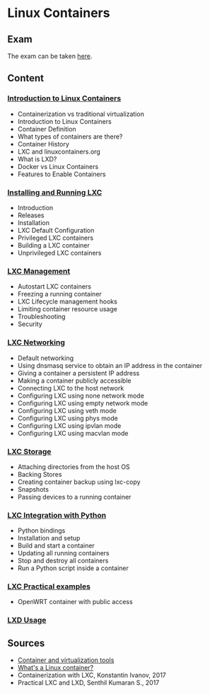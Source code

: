 # Linux Containers

## Exam

The exam can be taken [here](https://forms.gle/NgTUYvXNeqiUfnidA).

## Content

### [Introduction to Linux Containers](./01_Introduction_to_Linux_Containers/README.md)
- Containerization vs traditional virtualization
- Introduction to Linux Containers
- Container Definition
- What types of containers are there?
- Container History
- LXC and linuxcontainers.org
- What is LXD?
- Docker vs Linux Containers
- Features to Enable Containers

### [Installing and Running LXC](./02_Installing_and_Running_LXC/README.md)
- Introduction
- Releases
- Installation
- LXC Default Configuration
- Privileged LXC containers
- Building a LXC container
- Unprivileged LXC containers

### [LXC Management](./03_LXC_Management/README.md)
- Autostart LXC containers
- Freezing a running container
- LXC Lifecycle management hooks
- Limiting container resource usage
- Troubleshooting
- Security

### [LXC Networking](./04_LXC_Networking/README.md)
- Default networking
- Using dnsmasq service to obtain an IP address in the container
- Giving a container a persistent IP address
- Making a container publicly accessible
- Connecting LXC to the host network
- Configuring LXC using none network mode
- Configuring LXC using empty network mode
- Configuring LXC using veth mode
- Configuring LXC using phys mode
- Configuring LXC using ipvlan mode
- Configuring LXC using macvlan mode

### [LXC Storage](./05_LXC_Storage/README.md)
- Attaching directories from the host OS
- Backing Stores
- Creating container backup using lxc-copy
- Snapshots
- Passing devices to a running container

### [LXC Integration with Python](./06_LXC_Integration_with_Python/README.md)
- Python bindings
- Installation and setup
- Build and start a container
- Updating all running containers
- Stop and destroy all containers
- Run a Python script inside a container

### [LXC Practical examples](./07_LXC_Practical_examples/README.md)
- OpenWRT container with public access

### [LXD Usage](./08_LXD_Usage/README.md)

## Sources
- [Container and virtualization tools](https://linuxcontainers.org/)
- [What's a Linux container?](https://www.redhat.com/en/topics/containers/whats-a-linux-container)
- Containerization with LXC, Konstantin Ivanov, 2017
- Practical LXC and LXD, Senthil Kumaran S., 2017
